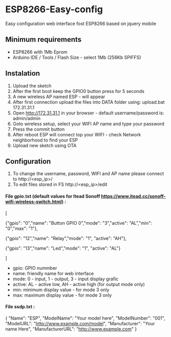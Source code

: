# ESP8266-Easy-config
Easy configuration web interface fost ESP8266 based on jquery mobile

## Minimum requirements
* ESP8266 with 1Mb Eprom
* Arduino IDE / Tools / Flash Size - select 1Mb (256Kb SPIFFS)

## Instalation
1. Upload the sketch
2. After the first boot keep the GPIO0 button press for 5 seconds
3. A new wireless AP named ESP - <sn> will appear 
4. After first connection upload the files into DATA folder using: upload.bat 172.31.31.1
5. Open http://172.31.31.1 in your browser - default username/password is: admin/admin
6. Goto wireless setup, select your WIFI AP name and type your password
7. Press the commit button
8. After reboot ESP will connect top your WIFI - check Network neighborhood to find your ESP
9. Upload new sketch using OTA

## Configuration 
1. To change the username, password, WIFI and AP name please connect to http://<esp_ip>/
2. To edit files stored in FS http://<esp_ip>/edit

#### File gpio.txt (default values for Itead Sonoff https://www.itead.cc/sonoff-wifi-wireless-switch.html) :

[

  {"gpio":  "0","name": "Button GPIO 0","mode": "3","active": "AL","min": "0","max": "1"},
  
  {"gpio": "12","name": "Relay","mode": "1", "active": "AH"},
  
  {"gpio": "13","name": "Led","mode": "1", "active": "AL"}
  
]

* gpio: GPIO nummber
* name: friendly name for web interface
* mode: 0 - input, 1 - output, 3 - input display grafic
* active: AL - active low, AH - active high (for output mode only)
* min: minimum display value - for mode 3 only
* max: maximum display value - for mode 3 only

#### File ssdp.txt :
{
  "Name": "ESP",
  "ModelName": "Your model here",
  "ModelNumber": "001",
  "ModelURL": "http://www.example.com/model",
  "Manufacturer": "Your name Here",
  "ManufacturerURL": "http://www.example.com"
}



